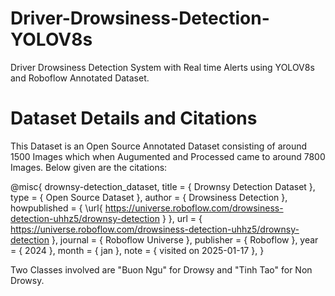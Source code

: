 # Driver-Drowsiness-Detection-YOLOV8s
Driver Drowsiness Detection System with Real time Alerts using YOLOV8s and Roboflow Annotated Dataset.

# Dataset Details and Citations
This Dataset is an Open Source Annotated Dataset consisting of around 1500 Images which when Augumented and Processed came to around 7800 Images.
Below given are the citations:

@misc{
drownsy-detection_dataset,
title = { Drownsy Detection Dataset },
type = { Open Source Dataset },
author = { Drowsiness Detection },
howpublished = { \url{ https://universe.roboflow.com/drowsiness-detection-uhhz5/drownsy-detection } },
url = { https://universe.roboflow.com/drowsiness-detection-uhhz5/drownsy-detection },
journal = { Roboflow Universe },
publisher = { Roboflow },
year = { 2024 },
month = { jan },
note = { visited on 2025-01-17 },
}

Two Classes involved are "Buon Ngu" for Drowsy and "Tinh Tao" for Non Drowsy.
